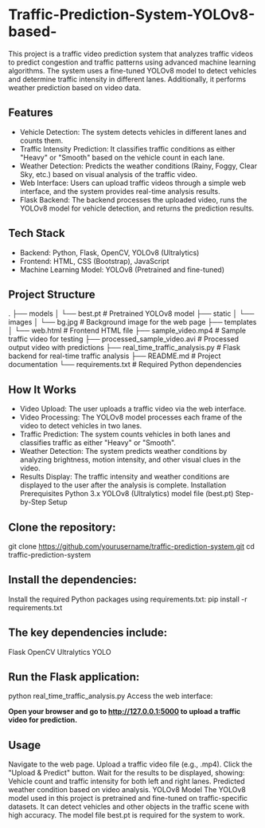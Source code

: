 # Traffic-Prediction-System-YOLOv8-based-

This project is a traffic video prediction system that analyzes traffic videos to predict congestion and traffic patterns using advanced machine learning algorithms. The system uses a fine-tuned YOLOv8 model to detect vehicles and determine traffic intensity in different lanes. Additionally, it performs weather prediction based on video data.

## Features
- Vehicle Detection: The system detects vehicles in different lanes and counts them.
- Traffic Intensity Prediction: It classifies traffic conditions as either "Heavy" or "Smooth" based on the vehicle count in each lane.
- Weather Detection: Predicts the weather conditions (Rainy, Foggy, Clear Sky, etc.) based on visual analysis of the traffic video.
- Web Interface: Users can upload traffic videos through a simple web interface, and the system provides real-time analysis results.
- Flask Backend: The backend processes the uploaded video, runs the YOLOv8 model for vehicle detection, and returns the prediction results.


## Tech Stack
- Backend: Python, Flask, OpenCV, YOLOv8 (Ultralytics)
- Frontend: HTML, CSS (Bootstrap), JavaScript
- Machine Learning Model: YOLOv8 (Pretrained and fine-tuned)


## Project Structure

.
├── models
│   └── best.pt                # Pretrained YOLOv8 model
├── static
│   └── images
│       └── bg.jpg             # Background image for the web page
├── templates
│   └── web.html               # Frontend HTML file
├── sample_video.mp4           # Sample traffic video for testing
├── processed_sample_video.avi # Processed output video with predictions
├── real_time_traffic_analysis.py # Flask backend for real-time traffic analysis
├── README.md                  # Project documentation
└── requirements.txt           # Required Python dependencies


## How It Works
- Video Upload: The user uploads a traffic video via the web interface.
- Video Processing: The YOLOv8 model processes each frame of the video to detect vehicles in two lanes.
- Traffic Prediction: The system counts vehicles in both lanes and classifies traffic as either "Heavy" or "Smooth".
- Weather Detection: The system predicts weather conditions by analyzing brightness, motion intensity, and other visual clues in the video.
- Results Display: The traffic intensity and weather conditions are displayed to the user after the analysis is complete.
Installation
Prerequisites
Python 3.x
YOLOv8 (Ultralytics) model file (best.pt)
Step-by-Step Setup


## Clone the repository:
git clone https://github.com/yourusername/traffic-prediction-system.git
cd traffic-prediction-system

## Install the dependencies:
Install the required Python packages using requirements.txt:
pip install -r requirements.txt

## The key dependencies include:
Flask
OpenCV
Ultralytics YOLO

## Run the Flask application:
python real_time_traffic_analysis.py
Access the web interface:

**Open your browser and go to http://127.0.0.1:5000 to upload a traffic video for prediction.**

## Usage
Navigate to the web page.
Upload a traffic video file (e.g., .mp4).
Click the "Upload & Predict" button.
Wait for the results to be displayed, showing:
Vehicle count and traffic intensity for both left and right lanes.
Predicted weather condition based on video analysis.
YOLOv8 Model
The YOLOv8 model used in this project is pretrained and fine-tuned on traffic-specific datasets. It can detect vehicles and other objects in the traffic scene with high accuracy. The model file best.pt is required for the system to work.


